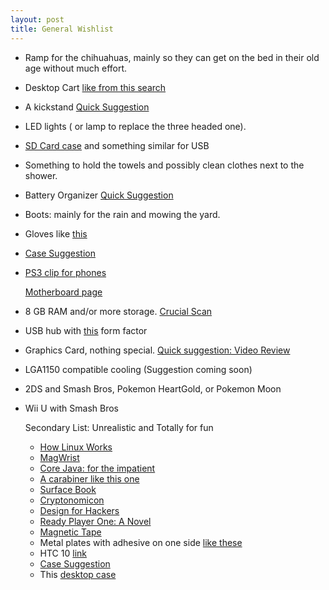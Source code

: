 ```yaml
---
layout: post
title: General Wishlist
---
```


- Ramp for the chihuahuas, mainly so they can get on the bed in their old age without much effort.

- Desktop Cart [like from this search](https://www.amazon.com/s/ref=sr_pg_1?rh=i%3Aaps%2Ck%3Adesktop+cart&keywords=desktop+cart&ie=UTF8&qid=1475784578&spIA=B00GM477G8,B00RQ3JQMM,B00UW2IRJ2,B003HULPGS,B00BXOGHQI,B01B567DNY,B01FYBXM2M,B00HG0HQYA,B01BMULFAA,B00Y3P0K1M)

- A kickstand [Quick Suggestion](https://www.amazon.com/dp/B00DYFS3N4/ref=wl_it_dp_o_pd_nS_ttl?_encoding=UTF8&colid=3AEJD71L9S4AS&coliid=I3QVX7AKKBDQIE&psc=1)

- LED lights ( or lamp to replace the three headed one).

- [SD Card case](https://www.amazon.com/dp/B00ESW9SWW/ref=wl_it_dp_o_pC_nS_ttl?_encoding=UTF8&colid=3AEJD71L9S4AS&coliid=I30R0GO9J95PB1&th=1) and something similar for USB

- Something to hold the towels and possibly clean clothes next to the shower.

- Battery Organizer [Quick Suggestion](https://www.amazon.com/Stalwart-75-ST6015-Battery-Organizer-Tester/dp/B01I54ONFA)

- Boots: mainly for the rain and mowing the yard.

- Gloves like [this](https://www.amazon.com/dp/B01DL0Y24U?psc=1)

- [Case Suggestion](http://www.spigen.com/collections/htc/products/htc-10-case-rugged-armor)

- [PS3 clip for phones](https://www.amazon.com/Controller-CEStore-Adjustable-Smartphones-Playstation/dp/B01EL5A5AY/ref=sr_1_47?rps=1&ie=UTF8&qid=1475559314&sr=8-47&keywords=htc+one+m10+case&refinements=p_85%3A2470955011)

  [Motherboard page](http://www.gigabyte.com/products/product-page.aspx?pid=4568#sp)

- 8 GB RAM and/or more storage. [Crucial Scan](http://www.crucial.com/usa/en/scanview/5DCBB72631D926C3)

- USB hub with [this](https://www.amazon.com/dp/B013XGK53E/ref=wl_it_dp_o_pC_nS_ttl?_encoding=UTF8&colid=3AEJD71L9S4AS&coliid=IRAWQTFS9D6NP&psc=1) form factor

- Graphics Card, nothing special. [Quick suggestion: Video Review](https://www.youtube.com/watch?v=OnB4e4wk2CI)

- LGA1150 compatible cooling (Suggestion coming soon)

- 2DS and Smash Bros, Pokemon HeartGold, or Pokemon Moon

- Wii U with Smash Bros

  Secondary List: Unrealistic and Totally for fun

  - [How Linux Works](https://www.amazon.com/How-Linux-Works-Superuser-Should/dp/1593275676/ref=tmm_pap_swatch_0?_encoding=UTF8&coliid=I2YI57QNRLBABP&colid=3AEJD71L9S4AS&qid=&sr=)
  - [MagWrist](https://www.amazon.com/dp/B01DX0IYIS/ref=wl_it_dp_o_pd_nS_ttl?_encoding=UTF8&colid=3AEJD71L9S4AS&coliid=I1CGP433KOCW4L)
  - [Core Java: for the impatient](https://www.amazon.com/dp/B00SYPYMFW/ref=wl_it_dp_o_pC_nS_ttl?_encoding=UTF8&colid=3AEJD71L9S4AS&coliid=IPGTE7WDUYBYV) 
  - [A carabiner like this one](https://www.amazon.com/dp/B01C9RFAZ6/ref=wl_it_dp_o_pC_nS_ttl?_encoding=UTF8&colid=3AEJD71L9S4AS&coliid=I22UE3R56EPMSZ&psc=1)
  - [Surface Book](https://www.amazon.com/s/ref=sr_nr_p_85_0?fst=as%3Aoff&rh=n%3A172282%2Cn%3A541966%2Ck%3ASurface+book%2Cp_85%3A2470955011&keywords=Surface+book&ie=UTF8&qid=1475622297&rnid=2470954011)
  - [Cryptonomicon](https://www.amazon.com/dp/0060512806/ref=wl_it_dp_o_pC_nS_ttl?_encoding=UTF8&colid=3AEJD71L9S4AS&coliid=I294XQ0DCDRNUZ)
  - [Design for Hackers](https://www.amazon.com/dp/1119998956/ref=wl_it_dp_o_pC_nS_ttl?_encoding=UTF8&colid=3AEJD71L9S4AS&coliid=I3AUXSFX32FRWQ)
  - [Ready Player One: A Novel](https://www.amazon.com/dp/0307887448/ref=wl_it_dp_o_pd_nS_ttl?_encoding=UTF8&colid=3AEJD71L9S4AS&coliid=I16AT1369FRQ8Q)
  - [Magnetic Tape](https://www.amazon.com/dp/B01HR3J3CI/ref=wl_it_dp_o_pC_nS_ttl?_encoding=UTF8&colid=3AEJD71L9S4AS&coliid=ISX2SZRGGMS0T)
  - Metal plates with adhesive on one side [like these](https://www.amazon.com/gp/product/B01CDG6KHU/ref=pd_sim_107_42?ie=UTF8&pd_rd_i=B00O2HYV7K&pd_rd_r=H28R80RNH4Z5CC1CSSHV&pd_rd_w=cRigT&pd_rd_wg=S89wt&refRID=H28R80RNH4Z5CC1CSSHV&th=1)
  - HTC 10 [link](http://www.htc.com/us/smartphones/htc-10/)
  - [Case Suggestion](http://www.spigen.com/collections/htc/products/htc-10-case-rugged-armor)
  - This [desktop case](https://www.amazon.com/dp/B005F7794S/ref=wl_it_dp_o_pC_S_ttl?_encoding=UTF8&colid=3AEJD71L9S4AS&coliid=I1HOCWHKXOFMJD&psc=1)
